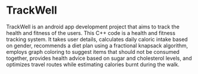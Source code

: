 # TrackWell
TrackWell is an android app development project that aims to track the health and fitness of the users.
This C++ code is a health and fitness tracking system. It takes user details, calculates daily caloric intake based on gender, recommends a diet plan using a fractional knapsack algorithm, employs graph coloring to suggest items that should not be consumed together, provides health advice based on sugar and cholesterol levels, and optimizes travel routes while estimating calories burnt during the walk.
